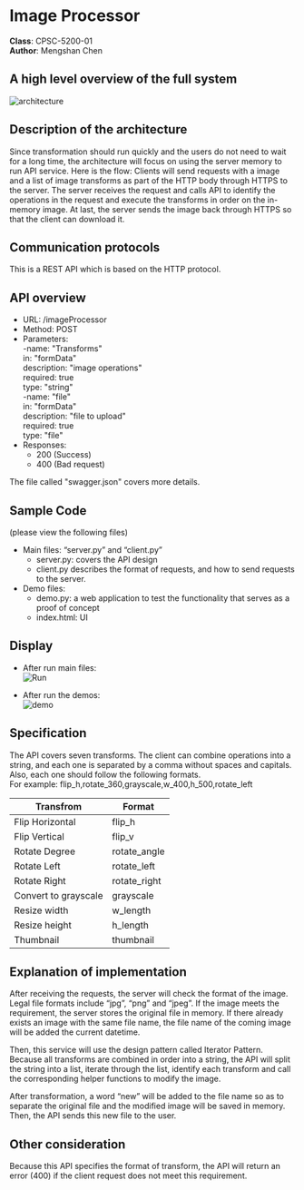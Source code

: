 # Image Processor
**Class**: CPSC-5200-01 <br/>
**Author**: Mengshan Chen <br/>

## A high level overview of the full system
![architecture](https://user-images.githubusercontent.com/38142465/54092585-1676bf80-434b-11e9-93b5-a931cd17398d.png)

## Description of the architecture
Since transformation should run quickly and the users do not need to wait for a long time, the architecture will focus on using the server memory to run API service. Here is the flow: Clients will send requests with a image and a list of image transforms as part of the HTTP body through HTTPS to the server. The server receives the request and calls API to identify the operations in the request and execute the transforms in order on the in-memory image. At last, the server sends the image back through HTTPS so that the client can download it. 

## Communication protocols
This is a REST API which is based on the HTTP protocol. 

## API overview 
*	URL: /imageProcessor
* Method: POST
*	Parameters: <br />
  -name: "Transforms" <br />
   in: "formData" <br />
   description: "image operations" <br />
   required: true <br />
   type: "string" <br />
  -name: "file" <br />
   in: "formData" <br />
   description: "file to upload" <br />
   required: true <br />
   type: "file" <br />
*	Responses: <br />
	* 200 (Success) <br />
  	* 400 (Bad request)<br />

The file called "swagger.json" covers more details. 

## Sample Code 
(please view the following files)<br />
- Main files: “server.py” and “client.py” 
  * server.py: covers the API design
  * client.py describes the format of requests, and how to send requests to the server. 
- Demo files: 
  * demo.py: a web application to test the functionality that serves as a proof of concept
  * index.html: UI
  
## Display
- After run main files: <br />
  ![Run](https://user-images.githubusercontent.com/38142465/54092613-6eadc180-434b-11e9-9297-b8f9b8123766.png)
  
- After run the demos: <br />
  ![demo](https://user-images.githubusercontent.com/38142465/54092641-c4826980-434b-11e9-9515-d191b03ded33.png)
  
## Specification
The API covers seven transforms. The client can combine operations into a string, and each one is separated by a comma without spaces and capitals. Also, each one should follow the following formats.  <br />
For example: flip_h,rotate_360,grayscale,w_400,h_500,rotate_left <br />

| Transfrom | Format |
| ------------- | ------------- |
| Flip Horizontal | flip_h |
| Flip Vertical | flip_v |
| Rotate Degree | rotate_angle |
| Rotate Left | rotate_left |
| Rotate Right | rotate_right |
| Convert to grayscale | grayscale |
| Resize width | w_length |
| Resize height | h_length |
| Thumbnail | thumbnail |

## Explanation of implementation
After receiving the requests, the server will check the format of the image. Legal file formats include “jpg”, “png” and “jpeg”. If the image meets the requirement, the server stores the original file in memory. If there already exists an image with the same file name, the file name of the coming image will be added the current datetime. <br />

Then, this service will use the design pattern called Iterator Pattern. Because all transforms are combined in order into a string, the API will split the string into a list, iterate through the list, identify each transform and call the corresponding helper functions to modify the image. <br />

After transformation, a word “new” will be added to the file name so as to separate the original file and the modified image will be saved in memory. Then, the API sends this new file to the user.  <br />

## Other consideration
Because this API specifies the format of transform, the API will return an error (400) if the client request does not meet this requirement. 
